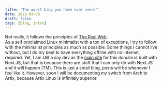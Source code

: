 ```yaml
---
title: "The worst blog you have ever seen!"
date: 2022-03-08
draft: false
tags: [blog, intro]
---
```


Not really, it follows the principles of [The Real Web](https://motherfuckingwebsite.com).  
As a self proclaimed Linux minimalist
with a ton of exceptions, I try to follow with the minimalist  principles as
much as possible. Some things I cannot live without, but I do my best to have
everything offline with no internet required. Yet, I am still a soy dev as the
[main site](https://themyth.dev) for this domain is built with Next.JS, but that
is because there are stuff that I can only do with Next.JS and it will happen
(TM). This is just a small blog, posts will be whenever I feel like it. However,
soon I will be documenting my switch from Arch to Artix, because Artix Linux is
infinitely superior.